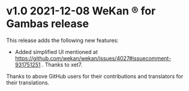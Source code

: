 # v1.0 2021-12-08 WeKan ® for Gambas release

This release adds the following new features:

- Added simplified UI mentioned at https://github.com/wekan/wekan/issues/4027#issuecomment-931751251 .
  Thanks to xet7.

Thanks to above GitHub users for their contributions and translators for their translations.
